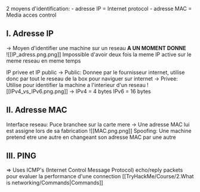 
2 moyens d'identification:
	- adresse IP = Internet protocol
	- adresse MAC = Media acces control

## I. Adresse IP

-> Moyen d'identifier une machine sur un reseau **A UN MOMENT DONNE**	
![[IP_adress.png.png]]
Impossible d'avoir deux fois la meme IP active sur le meme reseau en meme temps

IP privee et IP public
	-> Public: Donnee par le fournisseur internet, utilise donc par tout le reseau de la box pour naviguer sur internet
	-> Privee: Utilise pour identifier la machine a l'interieur d'un reseau
	![[IPv4_vs_IPv6.png.png]]
-> IPv4 = 4 bytes IPv6 = 16 bytes

## II. Adresse MAC

Interface reseau: Puce branchee sur la carte mere 
	-> Une adresse MAC lui est assigne lors de sa fabrication
![[MAC.png.png]]
Spoofing: Une machine pretend etre une autre en changeant son adresse MAC par une autre

## III. PING

=> Uses ICMP's (Internet Control Message Protocol) echo/reply packets pour evaluer la performance d'une connection
[[TryHackMe/Course/2.What is networking/Commands|Commands]]

